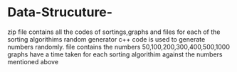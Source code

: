 # Data-Strucuture-
zip file contains all the codes of sortings,graphs and files for each of the sorting algorithims 
random generator c++ code is used to generate numbers randomly. file contains the numbers 50,100,200,300,400,500,1000
graphs have a time taken for each sorting algorithim against the numbers mentioned above 
